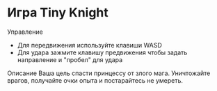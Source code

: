 # Игра Tiny Knight
Управление
 - Для передвижения используйте клавиши WASD
 - Для удара зажмите клавишу предвижения чтобы задать направление и "пробел" для удара

Описание
 Ваша цель спасти принцессу от злого мага. Уничтожайте врагов, получайте очки опыта и постарайтесь не умереть.
